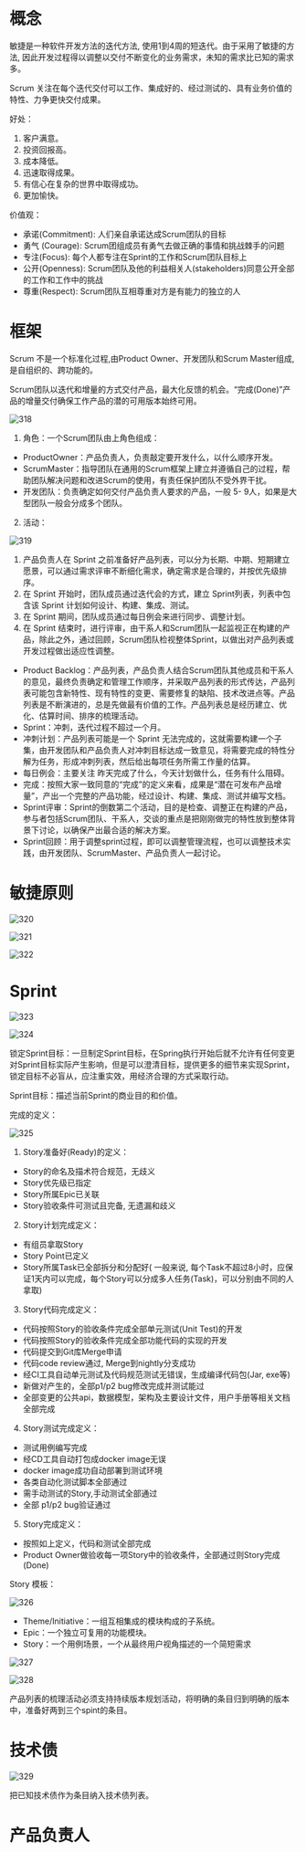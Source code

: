 # 概念

敏捷是一种软件开发方法的迭代方法, 使用1到4周的短迭代。由于采用了敏捷的方法, 因此开发过程得以调整以交付不断变化的业务需求，未知的需求比已知的需求多。

Scrum 关注在每个迭代交付可以工作、集成好的、经过测试的、具有业务价值的特性、力争更快交付成果。

好处：
1. 客户满意。
2. 投资回报高。
3. 成本降低。
4. 迅速取得成果。
5. 有信心在复杂的世界中取得成功。
6. 更加愉快。

价值观：

* 承诺(Commitment): 人们亲自承诺达成Scrum团队的目标
* 勇气 (Courage):  Scrum团组成员有勇气去做正确的事情和挑战棘手的问题
* 专注(Focus): 每个人都专注在Sprint的工作和Scrum团队目标上
* 公开(Openness): Scrum团队及他的利益相关人(stakeholders)同意公开全部的工作和工作中的挑战
* 尊重(Respect): Scrum团队互相尊重对方是有能力的独立的人

# 框架

Scrum 不是一个标准化过程,由Product Owner、开发团队和Scrum Master组成,是自组织的、跨功能的。

Scrum团队以迭代和增量的方式交付产品，最大化反馈的机会。“完成(Done)”产品的增量交付确保工作产品的潜的可用版本始终可用。

![318](assets/318.png)

1. 角色：一个Scrum团队由上角色组成：

  * ProductOwner：产品负责人，负责敲定要开发什么，以什么顺序开发。
  * ScrumMaster：指导团队在通用的Scrum框架上建立并遵循自己的过程，帮助团队解决问题和改进Scrum的使用，有责任保护团队不受外界干扰。
  * 开发团队：负责确定如何交付产品负责人要求的产品，一般 5- 9人，如果是大型团队一般会分成多个团队。

2. 活动：

![319](assets/319.png)

1. 产品负责人在 Sprint 之前准备好产品列表，可以分为长期、中期、短期建立愿景，可以通过需求评审不断细化需求，确定需求是合理的，并按优先级排序。
2. 在 Sprint 开始时，团队成员通过迭代会的方式，建立 Sprint列表，列表中包含该 Sprint 计划如何设计、构建、集成、测试。
3. 在 Sprint 期间，团队成员通过每日例会来进行同步、调整计划。
4. 在 Sprint 结束时，进行评审，由干系人和Scrum团队一起监视正在构建的产品，除此之外，通过回顾，Scrum团队检视整体Sprint，以做出对产品列表或开发过程做出适应性调整。

* Product Backlog：产品列表，产品负责人结合Scrum团队其他成员和干系人的意见，最终负责确定和管理工作顺序，并采取产品列表的形式传达，产品列表可能包含新特性、现有特性的变更、需要修复的缺陷、技术改进点等。产品列表是不断演进的，总是先做最有价值的工作。产品列表总是经历建立、优化、估算时间、排序的梳理活动。
* Sprint：冲刺，迭代过程不超过一个月。
* 冲刺计划：产品列表可能是一个 Sprint 无法完成的，这就需要构建一个子集，由开发团队和产品负责人对冲刺目标达成一致意见，将需要完成的特性分解为任务，形成冲刺列表，然后给出每项任务所需工作量的估算。
* 每日例会：主要关注 昨天完成了什么，今天计划做什么，任务有什么阻碍。
* 完成：按照大家一致同意的“完成”的定义来看，成果是“潜在可发布产品增量”，产出一个完整的产品功能，经过设计、构建、集成、测试并编写文档。
* Sprint评审：Sprint的倒数第二个活动，目的是检查、调整正在构建的产品，参与者包括Scrum团队、干系人，交谈的重点是把刚刚做完的特性放到整体背景下讨论，以确保产出最合适的解决方案。
* Sprint回顾：用于调整sprint过程，即可以调整管理流程，也可以调整技术实践，由开发团队、ScrumMaster、产品负责人一起讨论。

# 敏捷原则

![320](assets/320.png)

![321](assets/321.png)

![322](assets/322.png)

# Sprint

![323](assets/323.png)

![324](assets/324.png)

锁定Sprint目标：一旦制定Sprint目标，在Spring执行开始后就不允许有任何变更对Sprint目标实际产生影响，但是可以澄清目标，提供更多的细节来实现Sprint，锁定目标不必盲从，应注重实效，用经济合理的方式采取行动。

Sprint目标：描述当前Sprint的商业目的和价值。

完成的定义：

![325](assets/325.png)

1. Story准备好(Ready)的定义：
* Story的命名及描术符合规范，无歧义
* Story优先级已指定
* Story所属Epic已关联
* Story验收条件可测试且完备, 无遗漏和歧义

2. Story计划完成定义：
* 有组员拿取Story
* Story Point已定义
* Story所属Task已全部拆分和分配好( 一般来说, 每个Task不超过8小时，应保证1天内可以完成，每个Story可以分成多人任务(Task)，可以分别由不同的人拿取)

3. Story代码完成定义：
* 代码按照Story的验收条件完成全部单元测试(Unit Test)的开发
* 代码按照Story的验收条件完成全部功能代码的实现的开发
* 代码提交到Git库Merge申请
* 代码code review通过, Merge到nightly分支成功
* 经CI工具自动单元测试及代码规范测试无错误，生成编译代码包(Jar, exe等)
* 新做对产生的，全部p1/p2 bug修改完成并测试能过
* 全部变更的公共api，数据模型，架构及主要设计文件，用户手册等相关文档全部完成

4. Story测试完成定义：
* 测试用例编写完成
* 经CD工具自动打包成docker image无误
* docker image成功自动部署到测试环境
* 各类自动化测试脚本全部通过
* 需手动测试的Story,手动测试全部通过
* 全部 p1/p2 bug验证通过

5. Story完成定义：
* 按照如上定义，代码和测试全部完成
* Product Owner做验收每一项Story中的验收条件，全部通过则Story完成(Done)

Story 模板：

![326](assets/326.png)

* Theme/Initiative：一组互相集成的模块构成的子系统。
* Epic：一个独立可复用的功能模块。
* Story：一个用例场景，一个从最终用户视角描述的一个简短需求

![327](assets/327.png)

![328](assets/328.png)

产品列表的梳理活动必须支持持续版本规划活动，将明确的条目归到明确的版本中，准备好两到三个spint的条目。

# 技术债

![329](assets/329.png)

把已知技术债作为条目纳入技术债列表。

# 产品负责人
